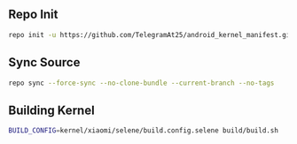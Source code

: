 ## Repo Init ##
```bash
repo init -u https://github.com/TelegramAt25/android_kernel_manifest.git -b android-mtk-selene-4.14-android11 --git-lfs
```
## Sync Source ##
```bash
repo sync --force-sync --no-clone-bundle --current-branch --no-tags
```
## Building Kernel ##
```bash
BUILD_CONFIG=kernel/xiaomi/selene/build.config.selene build/build.sh
```
